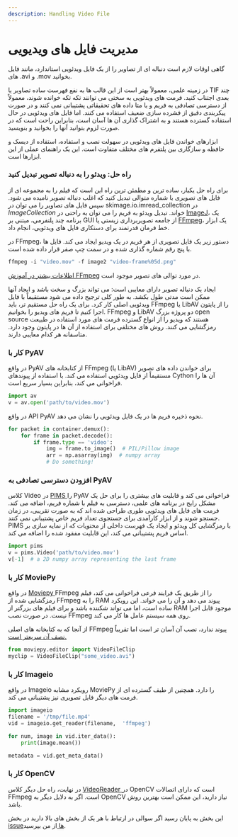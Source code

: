 ```yaml
---
description: Handling Video File
---
```


# مدیریت فایل های ویدیویی

گاهی اوقات لازم است دنباله ای از تصاویر را از یک فایل ویدئویی استاندارد، مانند فایل های .avi و .mov بخوانید.

در زمینه علمی، معمولاً بهتر است از این قالب ها به نفع فهرست ساده تصاویر یا TIF چند بعدی اجتناب کنید. فرمت های ویدئویی به سختی می توانند تکه تکه خوانده شوند، معمولاً از دسترسی تصادفی به فریم و یا متا داده های تحقیقاتی پشتیبانی نمی کنند و در صورت پیکربندی دقیق از فشرده سازی ضعیف استفاده می کنند. اما فایل های ویدئویی در حال استفاده گسترده هستند و به اشتراک گذاری آن ها آسان است، بنابراین راحت است که در صورت لزوم بتوانید آنها را بخوانید و بنویسید.

ابزارهای خواندن فایل های ویدئویی در سهولت نصب و استفاده، استفاده از دیسک و حافظه و سازگاری بین پلتفرم های مختلف متفاوت است. این یک راهنمای عملی از این ابزارها است.



### راه حل: ویدئو را به دنباله تصویر تبدیل کنید

برای راه حل یکبار، ساده ترین و مطمئن ترین راه این است که فیلم را به مجموعه ای از فایل های تصویری با شماره متوالی تبدیل کنید که اغلب دنباله تصویر نامیده می شود. سپس فایل های تصاویر را می توان در skimage.io.imread\_collection در  _ImageCollection_ خواند. تبدیل ویدئو به فریم را می توان به راحتی در [ImageJ](https://imagej.nih.gov/ij/)، یک برنامه چند پلتفرمی، مبتنی بر GUI از جامعه تصویربرداری زیستی یا [FFmpeg](https://www.ffmpeg.org/)، یک ابزار خط فرمان قدرتمند برای دستکاری فایل های ویدئویی، انجام داد.

در FFmpeg، دستور زیر یک فایل تصویری از هر فریم در یک ویدیو ایجاد می کند. فایل ها با پنج رقم شماره گذاری شده و در سمت چپ صفر قرار داده شده است.

```python
ffmpeg -i "video.mov" -f image2 "video-frame%05d.png"
```

[اطلاعات بیشتر در آموزش FFmpeg](https://en.wikibooks.org/wiki/FFMPEG_An_Intermediate_Guide/image_sequence#Making_an_Image_Sequence_from_a_video) در مورد توالی های تصویر موجود است.

ایجاد یک دنباله تصویر دارای معایبی است: می تواند بزرگ و سخت باشد و ایجاد آنها ممکن است مدتی طول بکشد. به طور کلی ترجیح داده می شود مستقیماً با فایل ویدئویی اصلی کار کرد. برای یک راه حل مستقیم تر، باید FFmpeg یا LibAV را از پایتون اجرا کنیم تا فریم های ویدیو را بخوانیم. FFmpeg و LibAV دو پروژه بزرگ open source هستند که ویدیو را از انواع گسترده فرمت های مورد استفاده در طبیعت رمزگشایی می کنند. روش های مختلفی برای استفاده از آن ها در پایتون وجود دارد. متاسفانه هر کدام معایبی دارند.



### کار با PyAV

در واقع PyAV از کتابخانه های FFmpeg \(یا LibAV\) برای خواندن داده های تصویر مستقیماً از فایل ویدئویی استفاده می کند. با استفاده از پیوندهای Cython آن ها را فراخوانی می کند، بنابراین بسیار سریع است.

```python
import av
v = av.open('path/to/video.mov')
```

در واقع API PyAV نحوه ذخیره فریم ها در یک فایل ویدئویی را نشان می دهد.

```python
for packet in container.demux():
    for frame in packet.decode():
        if frame.type == 'video':
            img = frame.to_image()  # PIL/Pillow image
            arr = np.asarray(img)  # numpy array
            # Do something!
```



### افزودن دسترسی تصادفی به PyAV

کلاس Video در [PIMS ](https://github.com/soft-matter/pims)را PyAV فراخوانی می کند و قابلیت های بیشتری را برای حل یک مشکل رایج در برنامه های علمی، دسترسی به فیلم با شماره فریم، اضافه می کند. فرمت های فایل های ویدئویی طوری طراحی شده اند که به صورت تقریبی، در زمان جستجو شوند و از ابزار کارآمدی برای جستجوی تعداد فریم خاص پشتیبانی نمی کنند. PIMS با رمزگشایی کل ویدئو و ایجاد یک فهرست داخلی از محتویات که از نمایه سازی بر اساس فریم پشتیبانی می کند، این قابلیت مفقود شده را اضافه می کند.

```python
import pims
v = pims.Video('path/to/video.mov')
v[-1]  # a 2D numpy array representing the last frame
```



### کار با MoviePy

در واقع [Moviepy ](https://zulko.github.io/moviepy)FFmpeg را از طریق یک فرایند فرعی فراخوانی می کند، فیلم رمزگشایی شده از FFmpeg را به RAM پیوند می دهد و آن را می خواند. این رویکرد ساده است، اما می تواند شکننده باشد و برای فیلم های بزرگتر از RAM موجود قابل اجرا نیست. در صورت نصب FFmpeg روی همه سیستم عامل ها کار می کند.

از آنجا که به کتابخانه های اصلی FFmpeg پیوند ندارد، نصب آن آسان تر است اما تقریباً [نصف آن سریعتر است.](https://gist.github.com/mikeboers/6843684)

```python
from moviepy.editor import VideoFileClip
myclip = VideoFileClip("some_video.avi")
```



### کار با Imageio

در واقع Imageio رویکرد مشابه MoviePy را دارد. همچنین از طیف گسترده ای از فرمت های دیگر فایل تصویری نیز پشتیبانی می کند.

```python
import imageio
filename = '/tmp/file.mp4'
vid = imageio.get_reader(filename,  'ffmpeg')

for num, image in vid.iter_data():
    print(image.mean())

metadata = vid.get_meta_data()
```



### کار با OpenCV

در نهایت، راه حل دیگر کلاس [VideoReader ](https://docs.opencv.org/2.4/modules/highgui/doc/reading_and_writing_images_and_video.html#videocapture-open)در OpenCV است که دارای اتصالات FFmpeg است. اگر به دلایل دیگر به OpenCV نیاز دارید، این ممکن است بهترین روش باشد.



این بخش به پایان رسید اگر سوالی در ارتباط با هر یک از بخش های بالا دارید در بخش [issueها ](https://github.com/amirshnll/skimage-persian-userguide/issues)از من بپرسید.

